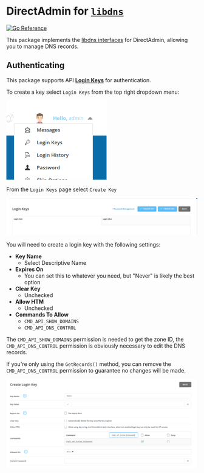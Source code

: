 DirectAdmin for [`libdns`](https://github.com/libdns/libdns)
=======================

[![Go Reference](https://pkg.go.dev/badge/test.svg)](https://pkg.go.dev/github.com/libdns/directadmin)

This package implements the [libdns interfaces](https://github.com/libdns/libdns) for DirectAdmin, allowing you to manage DNS records.


## Authenticating

This package supports API **[Login Keys](https://docs.directadmin.com/directadmin/customizing-workflow/api-all-about.html#creating-a-login-key)** for authentication.

To create a key select `Login Keys` from the top right dropdown menu:

![Screenshot of login keys dropdown](./assets/admin-dropdown.png)

From the `Login Keys` page select `Create Key`

![Screenshot of login keys page with create key button](./assets/login-key-create-button.png)

You will need to create a login key with the following settings:

- **Key Name**
  - Select Descriptive Name
- **Expires On**
  - You can set this to whatever you need, but "Never" is likely the best option
- **Clear Key**
  - Unchecked
- **Allow HTM**
  - Unchecked
- **Commands To Allow**
  - `CMD_API_SHOW_DOMAINS`
  - `CMD_API_DNS_CONTROL`

The `CMD_API_SHOW_DOMAINS` permission is needed to get the zone ID, the `CMD_API_DNS_CONTROL` permission is obviously necessary to edit the DNS records.

If you're only using the `GetRecords()` method, you can remove the `CMD_API_DNS_CONTROL` permission to guarantee no changes will be made.

![Screenshot of login key settings](./assets/login-key-options.png)